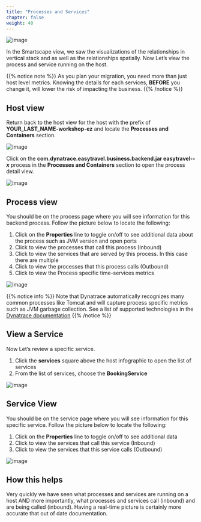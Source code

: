 ```yaml
---
title: "Processes and Services"
chapter: false
weight: 40
---
```


![image](/images/florian.png)

In the Smartscape view, we saw the visualizations of the relationships in vertical stack and as well as the relationships spatially. Now Let’s view the process and service running on the host.

{{% notice note %}}
As you plan your migration, you need more than just host level metrics.  Knowing the details for each services, **BEFORE** you change it, will lower the risk of impacting the business.
{{% /notice %}}

## Host view

Return back to the host view for the host with the prefix of **YOUR_LAST_NAME-workshop-ez** and locate the **Processes and Containers** section.

![image](/images/host-arrow-process.png)

Click on the **com.dynatrace.easytravel.business.backend.jar easytravel-*-x*** process in the **Processes and Containers** section to open the process detail view.

![image](/images/host-process.png)

## Process view

You should be on the process page where you will see information for this backend process.  Follow the picture below to locate the following:

1. Click on the **Properties** line to toggle on/off to see additional data about the process such as JVM version and open ports
1. Click to view the processes that call this process (Inbound)
1. Click to view the services that are served by this process. In this case there are multiple
1. Click to view the processes that this process calls (Outbound)
1. Click to view the Process specific time-services metrics

![image](/images/process-view.png)

{{% notice info %}}
Note that Dynatrace automatically recognizes many common processes like Tomcat and will capture process specific metrics such as JVM garbage collection. See a list of supported technologies in the [Dynatrace documentation](https://www.dynatrace.com/support/help/technology-support/supported-technologies-and-versions/)
{{% /notice %}}

## View a Service

Now Let’s review a specific service.

1. Click the **services** square above the host infographic to open the list of services
1. From the list of services, choose the **BookingService**

![image](/images/process-view-list.png)

## Service View

You should be on the service page where you will see information for this specific service.  Follow the picture below to locate the following:

1. Click on the **Properties** line to toggle on/off to see additional data
1. Click to view the services that call this service (Inbound)
1. Click to view the services that this service calls (Outbound)

![image](/images/service-view.png)

## How this helps

Very quickly we have seen what processes and services are running on a host AND more importantly, what processes and services call (inbound) and are being called (inbound).  Having a real-time picture is certainly more accurate that out of date documentation.